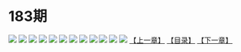 # 183期
![](https://mao.mhtupian.com/uploads/img/7563/104670/001.jpg)
![](https://mao.mhtupian.com/uploads/img/7563/104670/002.jpg)
![](https://mao.mhtupian.com/uploads/img/7563/104670/003.jpg)
![](https://mao.mhtupian.com/uploads/img/7563/104670/004.jpg)
![](https://mao.mhtupian.com/uploads/img/7563/104670/005.jpg)
![](https://mao.mhtupian.com/uploads/img/7563/104670/006.jpg)
![](https://mao.mhtupian.com/uploads/img/7563/104670/007.jpg)
![](https://mao.mhtupian.com/uploads/img/7563/104670/008.jpg)
![](https://mao.mhtupian.com/uploads/img/7563/104670/009.jpg)
![](https://mao.mhtupian.com/uploads/img/7563/104670/010.jpg)
![](https://mao.mhtupian.com/uploads/img/7563/104670/011.jpg)
![](https://mao.mhtupian.com/uploads/img/7563/104670/012.jpg)
[【上一章】](./99.md)
[【目录】](./READMD.md)
[【下一章】](./101.md)
